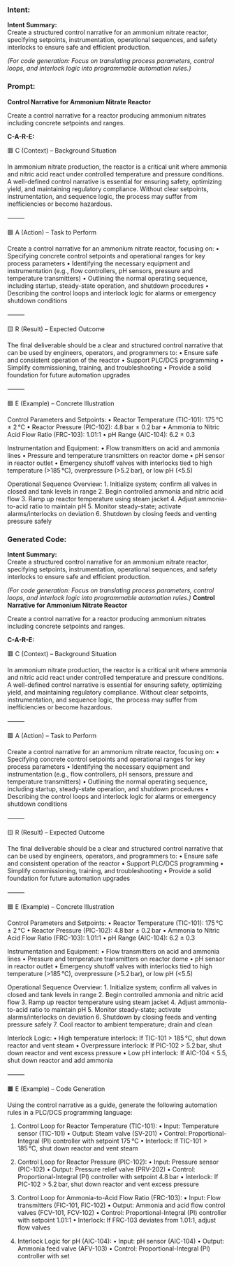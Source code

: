 ### Intent:
**Intent Summary:**  
Create a structured control narrative for an ammonium nitrate reactor, specifying setpoints, instrumentation, operational sequences, and safety interlocks to ensure safe and efficient production.  

*(For code generation: Focus on translating process parameters, control loops, and interlock logic into programmable automation rules.)*

### Prompt:
**Control Narrative for Ammonium Nitrate Reactor**

Create a control narrative for a reactor producing ammonium nitrates including concrete setpoints and ranges.

**C-A-R-E:**

🟥 C (Context) – Background Situation

In ammonium nitrate production, the reactor is a critical unit where ammonia and nitric acid react under controlled temperature and pressure conditions. A well-defined control narrative is essential for ensuring safety, optimizing yield, and maintaining regulatory compliance. Without clear setpoints, instrumentation, and sequence logic, the process may suffer from inefficiencies or become hazardous.

⸻

🟩 A (Action) – Task to Perform

Create a control narrative for an ammonium nitrate reactor, focusing on:
	•	Specifying concrete control setpoints and operational ranges for key process parameters
	•	Identifying the necessary equipment and instrumentation (e.g., flow controllers, pH sensors, pressure and temperature transmitters)
	•	Outlining the normal operating sequence, including startup, steady-state operation, and shutdown procedures
	•	Describing the control loops and interlock logic for alarms or emergency shutdown conditions

⸻

🟨 R (Result) – Expected Outcome

The final deliverable should be a clear and structured control narrative that can be used by engineers, operators, and programmers to:
	•	Ensure safe and consistent operation of the reactor
	•	Support PLC/DCS programming
	•	Simplify commissioning, training, and troubleshooting
	•	Provide a solid foundation for future automation upgrades

⸻

🟦 E (Example) – Concrete Illustration

Control Parameters and Setpoints:
	•	Reactor Temperature (TIC-101): 175 °C ± 2 °C
	•	Reactor Pressure (PIC-102): 4.8 bar ± 0.2 bar
	•	Ammonia to Nitric Acid Flow Ratio (FRC-103): 1.01:1
	•	pH Range (AIC-104): 6.2 ± 0.3

Instrumentation and Equipment:
	•	Flow transmitters on acid and ammonia lines
	•	Pressure and temperature transmitters on reactor dome
	•	pH sensor in reactor outlet
	•	Emergency shutoff valves with interlocks tied to high temperature (>185 °C), overpressure (>5.2 bar), or low pH (<5.5)

Operational Sequence Overview:
	1.	Initialize system; confirm all valves in closed and tank levels in range
	2.	Begin controlled ammonia and nitric acid flow
	3.	Ramp up reactor temperature using steam jacket
	4.	Adjust ammonia-to-acid ratio to maintain pH
	5.	Monitor steady-state; activate alarms/interlocks on deviation
	6.	Shutdown by closing feeds and venting pressure safely

### Generated Code:
**Intent Summary:**  
Create a structured control narrative for an ammonium nitrate reactor, specifying setpoints, instrumentation, operational sequences, and safety interlocks to ensure safe and efficient production.  

*(For code generation: Focus on translating process parameters, control loops, and interlock logic into programmable automation rules.)*
**Control Narrative for Ammonium Nitrate Reactor**

Create a control narrative for a reactor producing ammonium nitrates including concrete setpoints and ranges.

**C-A-R-E:**

🟥 C (Context) – Background Situation

In ammonium nitrate production, the reactor is a critical unit where ammonia and nitric acid react under controlled temperature and pressure conditions. A well-defined control narrative is essential for ensuring safety, optimizing yield, and maintaining regulatory compliance. Without clear setpoints, instrumentation, and sequence logic, the process may suffer from inefficiencies or become hazardous.

⸻

🟩 A (Action) – Task to Perform

Create a control narrative for an ammonium nitrate reactor, focusing on:
	•	Specifying concrete control setpoints and operational ranges for key process parameters
	•	Identifying the necessary equipment and instrumentation (e.g., flow controllers, pH sensors, pressure and temperature transmitters)
	•	Outlining the normal operating sequence, including startup, steady-state operation, and shutdown procedures
	•	Describing the control loops and interlock logic for alarms or emergency shutdown conditions

⸻

🟨 R (Result) – Expected Outcome

The final deliverable should be a clear and structured control narrative that can be used by engineers, operators, and programmers to:
	•	Ensure safe and consistent operation of the reactor
	•	Support PLC/DCS programming
	•	Simplify commissioning, training, and troubleshooting
	•	Provide a solid foundation for future automation upgrades

⸻

🟦 E (Example) – Concrete Illustration

Control Parameters and Setpoints:
	•	Reactor Temperature (TIC-101): 175 °C ± 2 °C
	•	Reactor Pressure (PIC-102): 4.8 bar ± 0.2 bar
	•	Ammonia to Nitric Acid Flow Ratio (FRC-103): 1.01:1
	•	pH Range (AIC-104): 6.2 ± 0.3

Instrumentation and Equipment:
	•	Flow transmitters on acid and ammonia lines
	•	Pressure and temperature transmitters on reactor dome
	•	pH sensor in reactor outlet
	•	Emergency shutoff valves with interlocks tied to high temperature (>185 °C), overpressure (>5.2 bar), or low pH (<5.5)

Operational Sequence Overview:
	1.	Initialize system; confirm all valves in closed and tank levels in range
	2.	Begin controlled ammonia and nitric acid flow
	3.	Ramp up reactor temperature using steam jacket
	4.	Adjust ammonia-to-acid ratio to maintain pH
	5.	Monitor steady-state; activate alarms/interlocks on deviation
	6.	Shutdown by closing feeds and venting pressure safely
	7.	Cool reactor to ambient temperature; drain and clean

Interlock Logic:
	•	High temperature interlock: If TIC-101 > 185 °C, shut down reactor and vent steam
	•	Overpressure interlock: If PIC-102 > 5.2 bar, shut down reactor and vent excess pressure
	•	Low pH interlock: If AIC-104 < 5.5, shut down reactor and add ammonia

⸻

🟧 E (Example) – Code Generation

Using the control narrative as a guide, generate the following automation rules in a PLC/DCS programming language:

1.	Control Loop for Reactor Temperature (TIC-101):
	•	Input: Temperature sensor (TIC-101)
	•	Output: Steam valve (SV-201)
	•	Control: Proportional-Integral (PI) controller with setpoint 175 °C
	•	Interlock: If TIC-101 > 185 °C, shut down reactor and vent steam

2.	Control Loop for Reactor Pressure (PIC-102):
	•	Input: Pressure sensor (PIC-102)
	•	Output: Pressure relief valve (PRV-202)
	•	Control: Proportional-Integral (PI) controller with setpoint 4.8 bar
	•	Interlock: If PIC-102 > 5.2 bar, shut down reactor and vent excess pressure

3.	Control Loop for Ammonia-to-Acid Flow Ratio (FRC-103):
	•	Input: Flow transmitters (FIC-101, FIC-102)
	•	Output: Ammonia and acid flow control valves (FCV-101, FCV-102)
	•	Control: Proportional-Integral (PI) controller with setpoint 1.01:1
	•	Interlock: If FRC-103 deviates from 1.01:1, adjust flow valves

4.	Interlock Logic for pH (AIC-104):
	•	Input: pH sensor (AIC-104)
	•	Output: Ammonia feed valve (AFV-103)
	•	Control: Proportional-Integral (PI) controller with set
